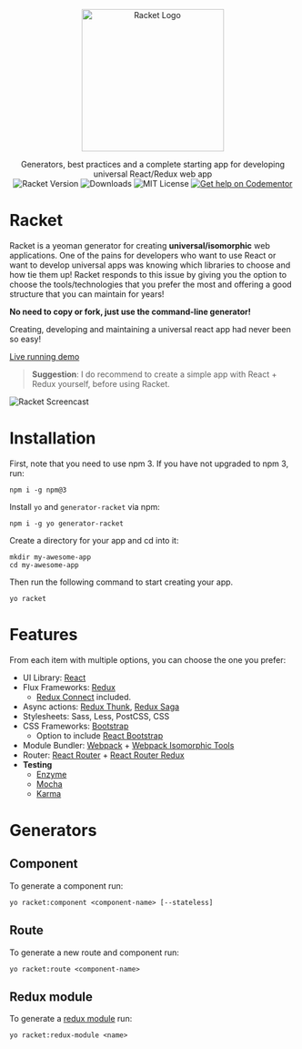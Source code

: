 <p align="center">
  <a href="https://infinite.red/ignite"><img src="https://www.dropbox.com/s/y11z4zz4w8fcb1d/racket-logo.png?dl=1" alt="Racket Logo" width="250px"></a>
</p>

<p align="center">
  Generators, best practices and a complete starting app for developing universal React/Redux web app
  <br/>
  <img src="https://img.shields.io/npm/v/generator-racket.svg?maxAge=2592000" alt="Racket Version"/>
  <img src="https://img.shields.io/npm/dm/generator-racket.svg?maxAge=2592000" alt="Downloads"/>
  <img src="https://img.shields.io/github/license/mohebifar/racket.svg?maxAge=2592000" alt="MIT License"/>
  <a href="https://www.codementor.io/mohebifar?utm_source=github&utm_medium=button&utm_term=mohebifar&utm_campaign=github"><img src="https://cdn.codementor.io/badges/get_help_github.svg" alt="Get help on Codementor" style="max-width:100%" /></a>
</p>

# Racket
Racket is a yeoman generator for creating **universal/isomorphic** web applications. One of the pains for developers who want to use React or want to develop universal apps was knowing which libraries to choose and how tie them up! Racket responds to this issue by giving you the option to choose the tools/technologies that you prefer the most and offering a good structure that you can maintain for years!

**No need to copy or fork, just use the command-line generator!**

Creating, developing and maintaining a universal react app had never been so easy!

[Live running demo](https://racket-demo.herokuapp.com/)

> **Suggestion**: I do recommend to create a simple app with React + Redux yourself, before using Racket.

![Racket Screencast](https://www.dropbox.com/s/7ua7l3217gm1me4/racket-screencast.gif?dl=1)

# Installation
First, note that you need to use npm 3. If you have not upgraded to npm 3, run:
```
npm i -g npm@3
```

Install `yo` and `generator-racket` via npm:

```
npm i -g yo generator-racket
```

Create a directory for your app and cd into it:

```
mkdir my-awesome-app
cd my-awesome-app
```

Then run the following command to start creating your app.

```
yo racket
```

# Features
From each item with multiple options, you can choose the one you prefer:

- UI Library: [React](https://github.com/facebook/react)
- Flux Frameworks: [Redux](https://github.com/reactjs/redux)
  - [Redux Connect](https://github.com/makeomatic/redux-connect) included.
- Async actions: [Redux Thunk](https://github.com/gaearon/redux-thunk), [Redux Saga](https://github.com/yelouafi/redux-saga)
- Stylesheets: Sass, Less, PostCSS, CSS
- CSS Frameworks: [Bootstrap](https://github.com/twbs/bootstrap)
  - Option to include [React Bootstrap](https://github.com/react-bootstrap/react-bootstrap)
- Module Bundler: [Webpack](https://webpack.github.io/) + [Webpack Isomorphic Tools](https://github.com/halt-hammerzeit/webpack-isomorphic-tools)
- Router: [React Router](https://github.com/reactjs/react-router) + [React Router Redux](https://github.com/reactjs/react-router-redux)
- **Testing**
  - [Enzyme](https://github.com/airbnb/enzyme)
  - [Mocha](https://github.com/mochajs/mocha)
  - [Karma](https://github.com/karma-runner/karma)



# Generators
## Component
To generate a component run:

```
yo racket:component <component-name> [--stateless]
```

## Route
To generate a new route and component run:

```
yo racket:route <component-name>
```

## Redux module
To generate a [redux module](https://github.com/erikras/ducks-modular-redux) run:

```
yo racket:redux-module <name>
```
